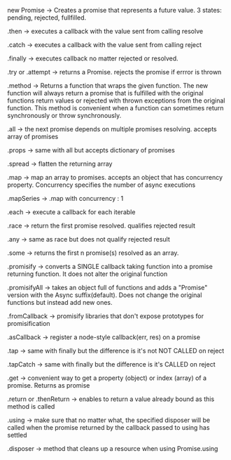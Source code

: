 new Promise
  -> Creates a promise that represents a future value. 3 states: pending, rejected, fullfilled.

.then
  -> executes a callback with the value sent from calling resolve

.catch
  -> executes a callback with the value sent from calling reject

.finally
  -> executes callback no matter rejected or resolved.

.try or .attempt
  -> returns a Promise. rejects the promise if errror is thrown

.method
  -> Returns a function that wraps the given function. The new function will always return a promise that is fulfilled with the original functions return values or rejected with thrown exceptions from the original function. This method is convenient when a function can sometimes return synchronously or throw synchronously.

.all
  -> the next promise depends on multiple promises resolving. accepts array of promises

.props
  -> same with all but accepts dictionary of promises

.spread
  -> flatten the returning array

.map
  -> map an array to promises. accepts an object that has concurrency property. Concurrency specifies the number of async executions

.mapSeries
-> .map with concurrency : 1

.each
  -> execute a callback for each iterable

.race
  -> return the first promise resolved. qualifies rejected result

.any
  -> same as race but does not qualify rejected result

.some
  -> returns the first n promise(s) resolved as an array.

.promisify
  -> converts a SINGLE callback taking function into a promise returning function. It does not alter the original function

.promisifyAll
  -> takes an object full of functions and adds a "Promise" version with the Async suffix(default). Does not change the original functions but instead add new ones.

.fromCallback
  -> promisify libraries that don't expose prototypes for promisification

.asCallback
  -> register a node-style callback(err, res) on a promise

.tap
  -> same with finally but the difference is it's not NOT CALLED on reject

.tapCatch
  -> same with finally but the difference is it's CALLED on reject

.get
  -> convenient way to get a property (object) or index (array) of a promise. Returns as promise

.return or .thenReturn
  -> enables to return a value already bound as this method is called

.using
  -> make sure that no matter what, the specified disposer will be called when the promise returned by the callback passed to using has settled

.disposer
  ->  method that cleans up a resource when using Promise.using
